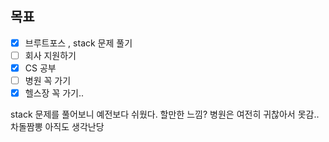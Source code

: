 ## 목표

- [x] 브루트포스 , stack 문제 풀기
- [ ] 회사 지원하기
- [x] CS 공부
- [ ] 병원 꼭 가기
- [x] 헬스장 꼭 가기..

stack 문제를 풀어보니 예전보다 쉬웠다. 할만한 느낌?
병원은 여전히 귀찮아서 못감..
차돌짬뽕 아직도 생각난당
